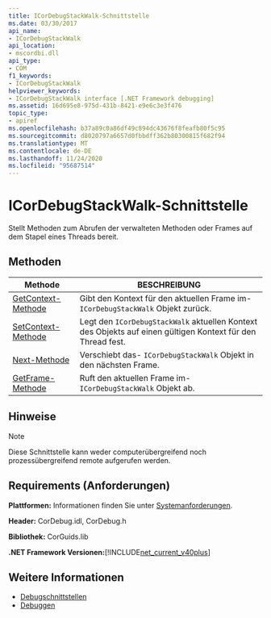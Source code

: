 ```yaml
---
title: ICorDebugStackWalk-Schnittstelle
ms.date: 03/30/2017
api_name:
- ICorDebugStackWalk
api_location:
- mscordbi.dll
api_type:
- COM
f1_keywords:
- ICorDebugStackWalk
helpviewer_keywords:
- ICorDebugStackWalk interface [.NET Framework debugging]
ms.assetid: 16d695e8-975d-431b-8421-e9e6c3e3f476
topic_type:
- apiref
ms.openlocfilehash: b37a89c0a86df49c894dc43676f8feafb80f5c95
ms.sourcegitcommit: d8020797a6657d0fbbdff362b80300815f682f94
ms.translationtype: MT
ms.contentlocale: de-DE
ms.lasthandoff: 11/24/2020
ms.locfileid: "95687514"
---
```

# <a name="icordebugstackwalk-interface"></a>ICorDebugStackWalk-Schnittstelle

Stellt Methoden zum Abrufen der verwalteten Methoden oder Frames auf dem Stapel eines Threads bereit.  
  
## <a name="methods"></a>Methoden  
  
|Methode|BESCHREIBUNG|  
|------------|-----------------|  
|[GetContext-Methode](icordebugstackwalk-getcontext-method.md)|Gibt den Kontext für den aktuellen Frame im- `ICorDebugStackWalk` Objekt zurück.|  
|[SetContext-Methode](icordebugstackwalk-setcontext-method.md)|Legt den `ICorDebugStackWalk` aktuellen Kontext des Objekts auf einen gültigen Kontext für den Thread fest.|  
|[Next-Methode](icordebugstackwalk-next-method.md)|Verschiebt das- `ICorDebugStackWalk` Objekt in den nächsten Frame.|  
|[GetFrame-Methode](icordebugstackwalk-getframe-method.md)|Ruft den aktuellen Frame im- `ICorDebugStackWalk` Objekt ab.|  
  
## <a name="remarks"></a>Hinweise  
  
> [!NOTE]
> Diese Schnittstelle kann weder computerübergreifend noch prozessübergreifend remote aufgerufen werden.  
  
## <a name="requirements"></a>Requirements (Anforderungen)  

 **Plattformen:** Informationen finden Sie unter [Systemanforderungen](../../get-started/system-requirements.md).  
  
 **Header:** CorDebug.idl, CorDebug.h  
  
 **Bibliothek:** CorGuids.lib  
  
 **.NET Framework Versionen:**[!INCLUDE[net_current_v40plus](../../../../includes/net-current-v40plus-md.md)]  
  
## <a name="see-also"></a>Weitere Informationen

- [Debugschnittstellen](debugging-interfaces.md)
- [Debuggen](index.md)
